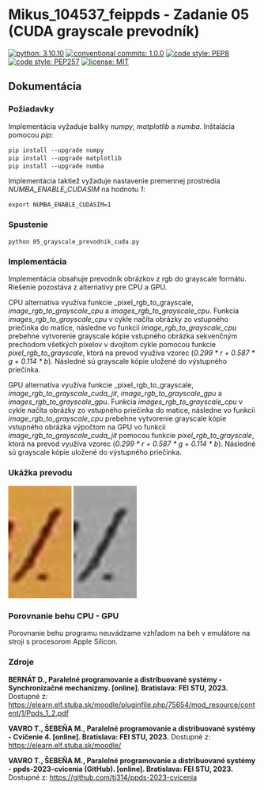 # Mikus_104537_feippds - Zadanie 05 (CUDA grayscale prevodník)

[![python: 3.10.10](https://img.shields.io/badge/python-3.10.10-blue.svg)](https://www.python.org/downloads/release/python-31010/)
[![conventional commits: 1.0.0](https://img.shields.io/badge/conventional%20commits-1.0.0-green.svg)](https://conventionalcommits.org)
[![code style: PEP8](https://img.shields.io/badge/code%20style-PEP%208-orange.svg)](https://www.python.org/dev/peps/pep-0008/)
[![code style: PEP257](https://img.shields.io/badge/code%20style-PEP%20257-yellow.svg)](https://peps.python.org/pep-0257/)
[![license: MIT](https://img.shields.io/badge/license-MIT-red.svg)](https://opensource.org/licenses/MIT)

## Dokumentácia

### Požiadavky

Implementácia vyžaduje balíky _numpy_, _matplotlib_ a _numba_. Inštalácia pomocou _pip_:

    pip install --upgrade numpy
    pip install --upgrade matplotlib
    pip install --upgrade numba

Implementácia taktiež vyžaduje nastavenie premennej prostredia _NUMBA_ENABLE_CUDASIM_ na hodnotu _1_:
    
    export NUMBA_ENABLE_CUDASIM=1

### Spustenie

    python 05_grayscale_prevodnik_cuda.py

### Implementácia

Implementácia obsahuje prevodník obrázkov z rgb do grayscale formátu. Riešenie pozostáva z alternatívy pre CPU a GPU.

CPU alternatíva využíva funkcie _pixel_rgb_to_grayscale, _image_rgb_to_grayscale_cpu_ a  _images_rgb_to_grayscale_cpu_.
Funkcia _images_rgb_to_grayscale_cpu_ v cykle načíta obrázky zo vstupného priečinka do matice, následne vo funkcii 
_image_rgb_to_grayscale_cpu_ prebehne vytvorenie grayscale kópie vstupného obrázka sekvenčným prechodom všetkých 
pixelov v dvojitom cykle pomocou funkcie _pixel_rgb_to_grayscale_, ktorá na prevod využíva vzorec 
(_0.299 * r + 0.587 * g + 0.114 * b_). Následné sú grayscale kópie uložené do výstupného priečinka.

GPU alternatíva využíva funkcie _pixel_rgb_to_grayscale, _image_rgb_to_grayscale_cuda_jit_, _image_rgb_to_grayscale_gpu_ a  _images_rgb_to_grayscale_gpu_.
Funkcia _images_rgb_to_grayscale_cpu_ v cykle načíta obrázky zo vstupného priečinka do matice, následne vo funkcii 
_image_rgb_to_grayscale_cpu_ prebehne vytvorenie grayscale kópie vstupného obrázka výpočtom na GPU vo funkcii _image_rgb_to_grayscale_cuda_jit_ 
pomocou funkcie _pixel_rgb_to_grayscale_, ktorá na prevod využíva vzorec 
(_0.299 * r + 0.587 * g + 0.114 * b_). Následné sú grayscale kópie uložené do výstupného priečinka.

### Ukážka prevodu

<img src="https://github.com/FilipMikus/Mikus_104537_feippds/blob/05/input_images/1_7.jpg?raw=true" width="128">
<img src="https://github.com/FilipMikus/Mikus_104537_feippds/blob/05/output_images/1_7.jpg?raw=true" width="128">

### Porovnanie behu CPU - GPU

Porovnanie behu programu neuvádzame vzhľadom na beh v emulátore na stroji s procesorom Apple Silicon.

### Zdroje

__BERNÁT D., Paralelné programovanie a distribuované systémy - Synchronizačné mechanizmy. [online]. Bratislava: FEI STU, 2023.__ Dostupné z: https://elearn.elf.stuba.sk/moodle/pluginfile.php/75654/mod_resource/content/1/Ppds_1_2.pdf

__VAVRO T., ŠEBEŇA M., Paralelné programovanie a distribuované systémy - Cvičenie 4. [online]. Bratislava: FEI STU, 2023.__ Dostupné z: https://elearn.elf.stuba.sk/moodle/

__VAVRO T., ŠEBEŇA M., Paralelné programovanie a distribuované systémy - ppds-2023-cvicenia (GitHub). [online]. Bratislava: FEI STU, 2023.__ Dostupné z: https://github.com/tj314/ppds-2023-cvicenia
